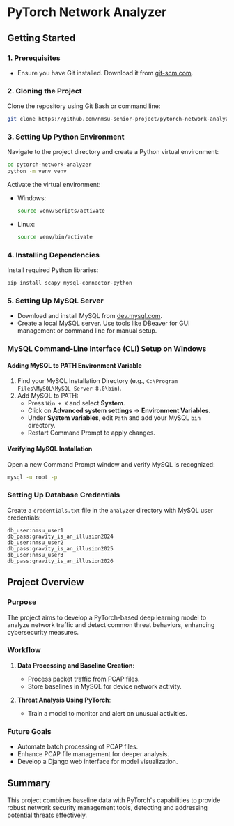 # PyTorch Network Analyzer

## Getting Started

### 1. Prerequisites

- Ensure you have Git installed. Download it from [git-scm.com](https://www.git-scm.com/).

### 2. Cloning the Project

Clone the repository using Git Bash or command line:

```sh
git clone https://github.com/nmsu-senior-project/pytorch-network-analyzer.git
```

### 3. Setting Up Python Environment

Navigate to the project directory and create a Python virtual environment:

```sh
cd pytorch-network-analyzer
python -m venv venv
```

Activate the virtual environment:

- Windows:
  ```sh
  source venv/Scripts/activate
  ```
- Linux:
  ```sh
  source venv/bin/activate
  ```

### 4. Installing Dependencies

Install required Python libraries:

```sh
pip install scapy mysql-connector-python
```

### 5. Setting Up MySQL Server

- Download and install MySQL from [dev.mysql.com](https://dev.mysql.com/downloads/installer/).
- Create a local MySQL server. Use tools like DBeaver for GUI management or command line for manual setup.

### MySQL Command-Line Interface (CLI) Setup on Windows

#### Adding MySQL to PATH Environment Variable

1. Find your MySQL Installation Directory (e.g., `C:\Program Files\MySQL\MySQL Server 8.0\bin`).
2. Add MySQL to PATH:
   - Press `Win + X` and select **System**.
   - Click on **Advanced system settings** -> **Environment Variables**.
   - Under **System variables**, edit `Path` and add your MySQL `bin` directory.
   - Restart Command Prompt to apply changes.

#### Verifying MySQL Installation

Open a new Command Prompt window and verify MySQL is recognized:

```sh
mysql -u root -p
```

### Setting Up Database Credentials

Create a `credentials.txt` file in the `analyzer` directory with MySQL user credentials:

```
db_user:nmsu_user1
db_pass:gravity_is_an_illusion2024
db_user:nmsu_user2
db_pass:gravity_is_an_illusion2025
db_user:nmsu_user3
db_pass:gravity_is_an_illusion2026
```

## Project Overview

### Purpose

The project aims to develop a PyTorch-based deep learning model to analyze network traffic and detect common threat behaviors, enhancing cybersecurity measures.

### Workflow

1. **Data Processing and Baseline Creation**:
   - Process packet traffic from PCAP files.
   - Store baselines in MySQL for device network activity.

2. **Threat Analysis Using PyTorch**:
   - Train a model to monitor and alert on unusual activities.

### Future Goals

- Automate batch processing of PCAP files.
- Enhance PCAP file management for deeper analysis.
- Develop a Django web interface for model visualization.

## Summary

This project combines baseline data with PyTorch's capabilities to provide robust network security management tools, detecting and addressing potential threats effectively.
